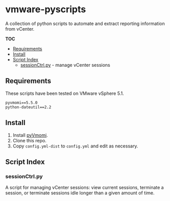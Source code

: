# vmware-pyscripts

A collection of python scripts to automate and extract reporting information from vCenter.

**TOC**
- [Requirements](#requirements)
- [Install](#install)
- [Script Index](#script-index)
    - [sessionCtrl.py](#sessionctrlpy) - manage vCenter sessions

## Requirements

These scripts have been tested on VMware vSphere 5.1.

```
pyvmomi==5.5.0
python-dateutil==2.2
```

## Install

1. Install [pyVmomi](https://github.com/vmware/pyvmomi).
1. Clone this repo.
1. Copy `config.yml-dist` to `config.yml` and edit as necessary.

## Script Index

### sessionCtrl.py

A script for managing vCenter sessions: view current sessions, terminate a session, or terminate sessions idle longer than a given amount of time.
